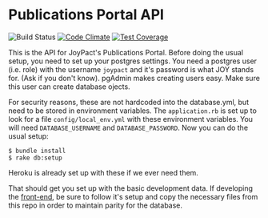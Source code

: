 # Publications Portal API 
![Build Status](https://travis-ci.org/Via-Bahia-Dev/pubs-portal-api.svg?branch=master)
[![Code Climate](https://codeclimate.com/repos/562ad248e30ba07f4c00156e/badges/8be9ddf40cfe6cabc258/gpa.svg)](https://codeclimate.com/repos/562ad248e30ba07f4c00156e/feed)
[![Test Coverage](https://codeclimate.com/repos/562ad248e30ba07f4c00156e/badges/8be9ddf40cfe6cabc258/coverage.svg)](https://codeclimate.com/repos/562ad248e30ba07f4c00156e/coverage)

This is the API for JoyPact's Publications Portal. Before doing the usual setup, you need to set up your postgres settings. You need a postgres user (i.e. role) with the username `joypact` and it's password is what JOY stands for. (Ask if you don't know). pgAdmin makes creating users easy. Make sure this user can create database ojects.

For security reasons, these are not hardcoded into the database.yml, but need to be stored in environment variables. The `application.rb` is set up to look for a file `config/local_env.yml` with these environment variables. You will need `DATABASE_USERNAME` and `DATABASE_PASSWORD`. Now you can do the usual setup:

```
$ bundle install
$ rake db:setup
```

Heroku is already set up with these if we ever need them.

That should get you set up with the basic development data. If developing the [front-end](https://github.com/natyconnor/pubs-portal-front-end), be sure to follow it's setup and copy the necessary files from this repo in order to maintain parity for the database.
